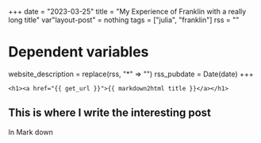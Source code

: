 +++
date = "2023-03-25"
title = "My Experience of Franklin with a really long title"
var"layout-post" = nothing
tags = ["julia", "franklin"]
rss = ""

# Dependent variables
website_description = replace(rss, "*" => "")
rss_pubdate = Date(date)
+++

~~~
<h1><a href="{{ get_url }}">{{ markdown2html title }}</a></h1>
~~~

## This is where I write the interesting post

In Mark down